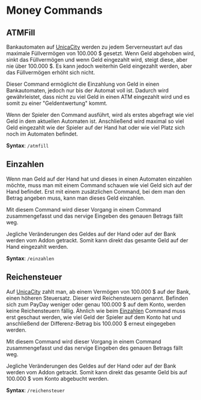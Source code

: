# Money Commands

## ATMFill

Bankautomaten auf [UnicaCity](https://unicacity.de/) werden zu jedem Serverneustart auf das maximale Füllvermögen von
100.000 $ gesetzt. Wenn Geld abgehoben wird, sinkt das Füllvermögen und wenn Geld eingezahlt wird, steigt diese, aber
nie über 100.000 $. Es kann jedoch weiterhin Geld eingezahlt werden, aber das Füllvermögen erhöht sich nicht.

Dieser Command ermöglicht die Einzahlung von Geld in einen Bankautomaten, jedoch nur bis der Automat voll ist. Dadurch
wird gewährleistet, dass nicht zu viel Geld in einen ATM eingezahlt wird und es somit zu einer "Geldentwertung" kommt.

Wenn der Spieler den Command ausführt, wird als erstes abgefragt wie viel Geld in dem aktuellen Automaten ist.
Anschließend wird maximal so viel Geld eingezahlt wie der Spieler auf der Hand hat oder wie viel Platz sich noch im
Automaten befindet.

**Syntax**: `/atmfill`

## Einzahlen

Wenn man Geld auf der Hand hat und dieses in einen Automaten einzahlen möchte, muss man mit einem Command schauen wie
viel Geld sich auf der Hand befindet. Erst mit einem zusätzlichen Command, bei dem man den Betrag angeben muss, kann man
dieses Geld einzahlen.

Mit diesem Command wird dieser Vorgang in einem Command zusammengefasst und das nervige Eingeben des genauen Betrags
fällt weg.

Jegliche Veränderungen des Geldes auf der Hand oder auf der Bank werden vom Addon getrackt. Somit kann direkt das
gesamte Geld auf der Hand eingezahlt werden.

**Syntax**: `/einzahlen`

## Reichensteuer

Auf [UnicaCity](https://unicacity.de/) zahlt man, ab einem Vermögen von 100.000 $ auf der Bank, einen höheren
Steuersatz. Dieser wird Reichensteuern genannt. Befinden sich zum PayDay weniger oder genau 100.000 $ auf dem Konto,
werden keine Reichensteuern fällig. Ähnlich wie beim [Einzahlen](#einzahlen) Command muss erst geschaut werden, wie viel
Geld der Spieler auf dem Konto hat und anschließend der Differenz-Betrag bis 100.000 $ erneut eingegeben werden.

Mit diesem Command wird dieser Vorgang in einem Command zusammengefasst und das nervige Eingeben des genauen Betrags
fällt weg.

Jegliche Veränderungen des Geldes auf der Hand oder auf der Bank werden vom Addon getrackt. Somit kann direkt das
gesamte Geld bis auf 100.000 $ vom Konto abgebucht werden.

**Syntax**: `/reichensteuer`
